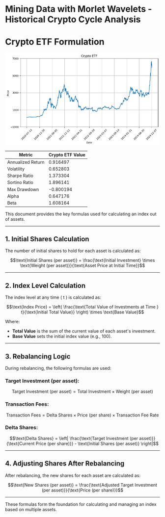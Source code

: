 # Mining Data with Morlet Wavelets - Historical Crypto Cycle Analysis


# Crypto ETF Formulation

![alt text](image.png)

| Metric              | Crypto ETF Value |
|---------------------|------------------|
| Annualized Return   | 0.916497         |
| Volatility          | 0.652803         |
| Sharpe Ratio        | 1.373304         |
| Sortino Ratio       | 1.896141         |
| Max Drawdown        | -0.800194        |
| Alpha               | 0.647176         |
| Beta                | 1.608164         |


This document provides the key formulas used for calculating an index out of assets.

---

## 1. Initial Shares Calculation
The number of initial shares to hold for each asset is calculated as:
```math
\text{Initial Shares (per asset)} = \frac{\text{Initial Investment} \times \text{Weight (per asset)}}{\text{Asset Price at Initial Time}}
```

---

## 2. Index Level Calculation
The index level at any time \( t \) is calculated as:
```math
\text{Index Price} = \left( \frac{\text{Total Value of Investments at Time } t}{\text{Initial Total Value}} \right) \times \text{Base Value}
```
Where:
- **Total Value** is the sum of the current value of each asset's investment.
- **Base Value** sets the initial index value (e.g., 100).

---

## 3. Rebalancing Logic
During rebalancing, the following formulas are used:

### Target Investment (per asset):
```math
\text{Target Investment (per asset)} = \text{Total Investment} \times \text{Weight (per asset)}
```

### Transaction Fees:
```math
\text{Transaction Fees} = \text{Delta Shares} \times \text{Price (per share)} \times \text{Transaction Fee Rate}
```

### Delta Shares:
```math
\text{Delta Shares} = \left| \frac{\text{Target Investment (per asset)}}{\text{Current Price (per share)}} - \text{Initial Shares (per asset)} \right|
```

---

## 4. Adjusting Shares After Rebalancing
After rebalancing, the new shares for each asset are calculated as:
```math
\text{New Shares (per asset)} = \frac{\text{Adjusted Target Investment (per asset)}}{\text{Price (per share)}}
```

---

These formulas form the foundation for calculating and managing an index based on multiple assets.

